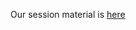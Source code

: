 Our session material is [here](https://www.notion.so/Week-10-Mini-Project-Custom-Emoji-1-7eb94f5743444436b97d23ad88fd97ce?pvs=4)
